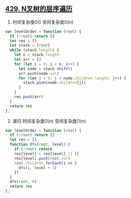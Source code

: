 ## [429. N叉树的层序遍历](https://leetcode-cn.com/problems/n-ary-tree-level-order-traversal/) 

1. 时间复杂度O() 空间复杂度O(n)
```js
var levelOrder = function (root) {
  if (!root) return []
  let res = []
  let stack = [root]
  while (stack.length) {
    let n = stack.length
    let arr = []
    for (let i = 0; i < n; i++) {
      let node = stack.shift()
      arr.push(node.val)
      for (let j = 0; j < node.children.length; j++) {
        stack.push(node.children[j])
      }
    }
    res.push(arr)
  }
  return res
};
```

2. 递归 时间复杂度O(n) 空间复杂度O(n)
```js
var levelOrder = function (root) {
  if (!root) return []
  let res = []
  function dfs(root, level) {
    if (!root) return
    res[level] = res[level] || []
    res[level].push(root.val)
    root.children.forEach(i => {
      dfs(i, level + 1)
    })
  }
  dfs(root, 0)
  return res
};
```